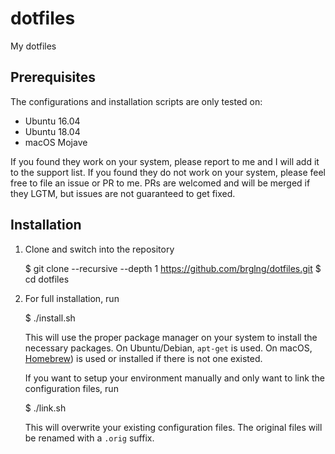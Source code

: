 # dotfiles

My dotfiles

## Prerequisites

The configurations and installation scripts are only tested on:

- Ubuntu 16.04
- Ubuntu 18.04
- macOS Mojave

If you found they work on your system, please report to me and I will add it
to the support list. If you found they do not work on your system, please feel
free to file an issue or PR to me. PRs are welcomed and will be merged if they
LGTM, but issues are not guaranteed to get fixed.

## Installation

1. Clone and switch into the repository

    $ git clone --recursive --depth 1 https://github.com/brglng/dotfiles.git
    $ cd dotfiles

2. For full installation, run

    $ ./install.sh

   This will use the proper package manager on your system to install the
   necessary packages. On Ubuntu/Debian, `apt-get` is used. On macOS,
   [Homebrew](https://brew.sh/)) is used or installed if there is not one
   existed.

   If you want to setup your environment manually and only want to link the
   configuration files, run

    $ ./link.sh

   This will overwrite your existing configuration files. The original files
   will be renamed with a `.orig` suffix.
